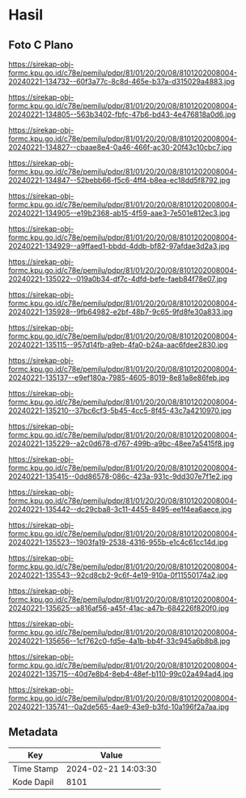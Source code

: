 # Hasil

## Foto C Plano

https://sirekap-obj-formc.kpu.go.id/c78e/pemilu/pdpr/81/01/20/20/08/8101202008004-20240221-134732--60f3a77c-8c8d-465e-b37a-d315029a4883.jpg

https://sirekap-obj-formc.kpu.go.id/c78e/pemilu/pdpr/81/01/20/20/08/8101202008004-20240221-134805--563b3402-fbfc-47b6-bd43-4e476818a0d6.jpg

https://sirekap-obj-formc.kpu.go.id/c78e/pemilu/pdpr/81/01/20/20/08/8101202008004-20240221-134827--cbaae8e4-0a46-466f-ac30-20f43c10cbc7.jpg

https://sirekap-obj-formc.kpu.go.id/c78e/pemilu/pdpr/81/01/20/20/08/8101202008004-20240221-134847--52bebb66-f5c6-4ff4-b8ea-ec18dd5f8792.jpg

https://sirekap-obj-formc.kpu.go.id/c78e/pemilu/pdpr/81/01/20/20/08/8101202008004-20240221-134905--e19b2368-ab15-4f59-aae3-7e501e812ec3.jpg

https://sirekap-obj-formc.kpu.go.id/c78e/pemilu/pdpr/81/01/20/20/08/8101202008004-20240221-134929--a9ffaed1-bbdd-4ddb-bf82-97afdae3d2a3.jpg

https://sirekap-obj-formc.kpu.go.id/c78e/pemilu/pdpr/81/01/20/20/08/8101202008004-20240221-135022--019a0b34-df7c-4dfd-befe-faeb84f78e07.jpg

https://sirekap-obj-formc.kpu.go.id/c78e/pemilu/pdpr/81/01/20/20/08/8101202008004-20240221-135928--9fb64982-e2bf-48b7-9c65-9fd8fe30a833.jpg

https://sirekap-obj-formc.kpu.go.id/c78e/pemilu/pdpr/81/01/20/20/08/8101202008004-20240221-135115--957d14fb-a9eb-4fa0-b24a-aac6fdee2830.jpg

https://sirekap-obj-formc.kpu.go.id/c78e/pemilu/pdpr/81/01/20/20/08/8101202008004-20240221-135137--e9ef180a-7985-4605-8019-8e81a8e86feb.jpg

https://sirekap-obj-formc.kpu.go.id/c78e/pemilu/pdpr/81/01/20/20/08/8101202008004-20240221-135210--37bc6cf3-5b45-4cc5-8f45-43c7a4210970.jpg

https://sirekap-obj-formc.kpu.go.id/c78e/pemilu/pdpr/81/01/20/20/08/8101202008004-20240221-135229--a2c0d678-d767-499b-a9bc-48ee7a5415f8.jpg

https://sirekap-obj-formc.kpu.go.id/c78e/pemilu/pdpr/81/01/20/20/08/8101202008004-20240221-135415--0dd86578-086c-423a-931c-9dd307e7f1e2.jpg

https://sirekap-obj-formc.kpu.go.id/c78e/pemilu/pdpr/81/01/20/20/08/8101202008004-20240221-135442--dc29cba8-3c11-4455-8495-ee1f4ea6aece.jpg

https://sirekap-obj-formc.kpu.go.id/c78e/pemilu/pdpr/81/01/20/20/08/8101202008004-20240221-135523--1903fa19-2538-4316-955b-e1c4c61cc14d.jpg

https://sirekap-obj-formc.kpu.go.id/c78e/pemilu/pdpr/81/01/20/20/08/8101202008004-20240221-135543--92cd8cb2-9c6f-4e19-910a-0f11550174a2.jpg

https://sirekap-obj-formc.kpu.go.id/c78e/pemilu/pdpr/81/01/20/20/08/8101202008004-20240221-135625--a816af56-a45f-41ac-a47b-684226f820f0.jpg

https://sirekap-obj-formc.kpu.go.id/c78e/pemilu/pdpr/81/01/20/20/08/8101202008004-20240221-135656--1cf762c0-fd5e-4a1b-bb4f-33c945a6b8b8.jpg

https://sirekap-obj-formc.kpu.go.id/c78e/pemilu/pdpr/81/01/20/20/08/8101202008004-20240221-135715--40d7e8b4-8eb4-48ef-b110-99c02a494ad4.jpg

https://sirekap-obj-formc.kpu.go.id/c78e/pemilu/pdpr/81/01/20/20/08/8101202008004-20240221-135741--0a2de565-4ae9-43e9-b3fd-10a196f2a7aa.jpg


## Metadata

| Key        | Value               |
| ---------- | ------------------- |
| Time Stamp | 2024-02-21 14:03:30 |
| Kode Dapil | 8101                |



